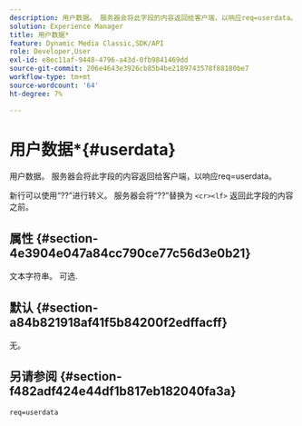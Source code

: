 ```yaml
---
description: 用户数据。 服务器会将此字段的内容返回给客户端，以响应req=userdata。
solution: Experience Manager
title: 用户数据*
feature: Dynamic Media Classic,SDK/API
role: Developer,User
exl-id: e8ec11af-9448-4796-a43d-0fb9841469dd
source-git-commit: 206e4643e3926cb85b4be2189743578f88180be7
workflow-type: tm+mt
source-wordcount: '64'
ht-degree: 7%

---
```


# 用户数据*{#userdata}

用户数据。 服务器会将此字段的内容返回给客户端，以响应req=userdata。

新行可以使用“??”进行转义。 服务器会将“??”替换为 `<cr><lf>` 返回此字段的内容之前。

## 属性 {#section-4e3904e047a84cc790ce77c56d3e0b21}

文本字符串。 可选.

## 默认 {#section-a84b821918af41f5b84200f2edffacff}

无。

## 另请参阅 {#section-f482adf424e44df1b817eb182040fa3a}

`req=userdata`
